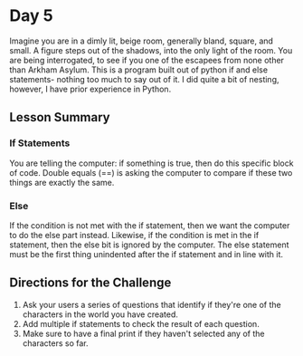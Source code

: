 # Day 5
Imagine you are in a dimly lit, beige room, generally bland, square, and small. 
A figure steps out of the shadows, into the only light of the room. 
You are being interrogated, to see if you one of the escapees from none other than Arkham Asylum.
This is a program built out of python if and else statements- nothing too much to say out of it. I did quite a bit of nesting, however,
I have prior experience in Python. 

## Lesson Summary
### If Statements
You are telling the computer: if something is true, then do this specific block of code. 
Double equals (==) is asking the computer to compare if these two things are exactly the same.
### Else
If the condition is not met with the if statement, then we want the computer to do the else part instead. 
Likewise, if the condition is met in the if statement, then the else bit is ignored by the computer. 
The else statement must be the first thing unindented after the if statement and in line with it.

## Directions for the Challenge
1. Ask your users a series of questions that identify if they're one of the characters in the world you have created.
2. Add multiple if statements to check the result of each question.
3. Make sure to have a final print if they haven't selected any of the characters so far.
